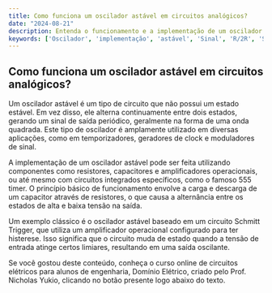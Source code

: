 ```yaml
---
title: Como funciona um oscilador astável em circuitos analógicos?
date: "2024-08-21"
description: Entenda o funcionamento e a implementação de um oscilador astável em circuitos analógicos.
keywords: ['Oscilador', 'implementação', 'astável', 'Sinal', 'R/2R', 'Schmitt', 'DC']
---
```


## Como funciona um oscilador astável em circuitos analógicos?

Um oscilador astável é um tipo de circuito que não possui um estado estável. Em vez disso, ele alterna continuamente entre dois estados, gerando um sinal de saída periódico, geralmente na forma de uma onda quadrada. Este tipo de oscilador é amplamente utilizado em diversas aplicações, como em temporizadores, geradores de clock e moduladores de sinal.

A implementação de um oscilador astável pode ser feita utilizando componentes como resistores, capacitores e amplificadores operacionais, ou até mesmo com circuitos integrados específicos, como o famoso 555 timer. O princípio básico de funcionamento envolve a carga e descarga de um capacitor através de resistores, o que causa a alternância entre os estados de alta e baixa tensão na saída.

Um exemplo clássico é o oscilador astável baseado em um circuito Schmitt Trigger, que utiliza um amplificador operacional configurado para ter histerese. Isso significa que o circuito muda de estado quando a tensão de entrada atinge certos limiares, resultando em uma saída oscilante.

Se você gostou deste conteúdo, conheça o curso online de circuitos elétricos para alunos de engenharia, Domínio Elétrico, criado pelo Prof. Nicholas Yukio, clicando no botão presente logo abaixo do texto.